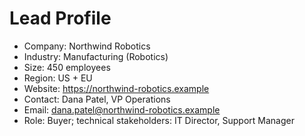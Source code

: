 # Lead Profile

- Company: Northwind Robotics
- Industry: Manufacturing (Robotics)
- Size: 450 employees
- Region: US + EU
- Website: https://northwind-robotics.example
- Contact: Dana Patel, VP Operations
- Email: dana.patel@northwind-robotics.example
- Role: Buyer; technical stakeholders: IT Director, Support Manager
